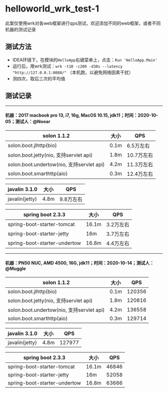 # helloworld_wrk_test-1

此案仅使用wrk对各web框架进行qps测试，欢迎添加不同的web框架，或者不同机器的测试记录

## 测试方法

* IDEA环镜下，在模块的`HelloApp`右键菜单上，点击：`Run 'HelloApp.Main'`
* 运行后，用wrk测试：`wrk -t10 -c200 -d30s --latency "http://127.0.0.1:8080/"` （本机跑，以避免网络因素干扰）
* 测四次，取后三次的平均值


## 测试记录

----

#### 机器：2017 macbook pro 13, i7, 16g, MacOS 10.15, jdk11；时间：2020-10-05；测试人：@Noear

|  solon 1.1.2 | 大小 | QPS     | 
| -------- | -------- |---------| 
| solon.boot.jlhttp(bio)     | 0.1m     | 6.5万左右  |
| solon.boot.jetty(nio, 支持servlet api)     | 1.8m     | 10.7万左右 | 
| solon.boot.undertow(nio, 支持servlet api)     | 4.2m     | 11.3万左右 | 
| solon.boot.smarthttp(aio)     | 0.3m     | 12.4万左右 | 


| javalin 3.1.0  | 大小 |  QPS  | 
| -------- | -------- | -------- |
| javalin(jetty)   | 4.8m |  9.8万左右  | 


| spring boot 2.3.3  | 大小 |  QPS  | 
| -------- | -------- | -------- |
| spring-boot-starter-tomcat   | 16.1m |  3.2万左右  | 
| spring-boot-starter-jetty | 16m | 3.7万左右 |
| spring-boot-starter-undertow | 16.8m | 4.4万左右 |


----

#### 机器：PN50 NUC, AMD 4500, 16G, jdk11；时间：2020-10-14；测试人：@Muggle

|  solon 1.1.2 | 大小 | QPS | 
| -------- | -------- | -------- | 
| solon.boot.jlhttp(bio)     | 0.1m     | 120356     |
| solon.boot.jetty(nio, 支持servlet api)     | 1.8m     | 120816     | 
| solon.boot.undertow(nio, 支持servlet api)     | 4.2m     | 136558     | 
| solon.boot.smarthttp(aio)     | 0.3m     | 129714     | 


| javalin 3.1.0  | 大小 |  QPS  | 
| -------- | -------- | -------- |
| javalin(jetty)   | 4.8m |  127977  | 


| spring boot 2.3.3  | 大小 |  QPS  | 
| -------- | -------- | -------- |
| spring-boot-starter-tomcat   | 16.1m |  46846  | 
| spring-boot-starter-jetty | 16m | 52058 |
| spring-boot-starter-undertow | 16.8m | 63666 |



